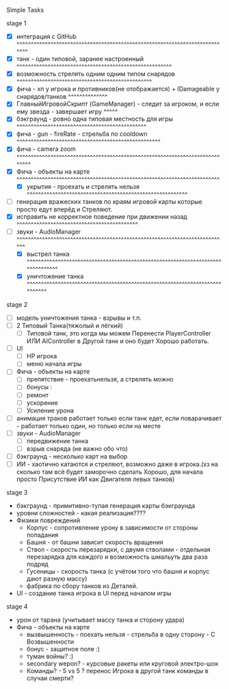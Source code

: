 ﻿Simple Tasks

stage 1
- [x] интеграция с GitHub ^^^^^^^^^^^^^^^^^^^^^^^^^^^^^^^^^^^^^^^^^^^^^^^^^^^^^^^^^^^^^^^^^^^^^^^^^^^^
- [x] танк - один типовой, заранее настроенный ^^^^^^^^^^^^^^^^^^^^^^^^^^^^^^^^^^^^^^^^^^^^^^^^^^^^^^^
- [x] возможность стрелять одним одним типом снарядов ^^^^^^^^^^^^^^^^^^^^^^^^^^^^^^^^^^^^^^^^^^^^^^^^
- [x] фича - хп у игрока и противников(не отображается) + IDamageable у снарядов/танков ^^^^^^^^^^^^^^
- [x] ГлавныйИгровойСкрипт (GameManager) - следит за игроком, и если ему звезда - завершает игру ^^^^^
- [x] бэкграунд - ровно одна типовая местность для игры ^^^^^^^^^^^^^^^^^^^^^^^^^^^^^^^^^^^^^^^^^^^^^^
- [x] фича - gun - fireRate - стрельба по cooldown ^^^^^^^^^^^^^^^^^^^^^^^^^^^^^^^^^^^^^^^^^^^^^^^^^^^
- [x] фича - camera zoom ^^^^^^^^^^^^^^^^^^^^^^^^^^^^^^^^^^^^^^^^^^^^^^^^^^^^^^^^^^^^^^^^^^^^^^^^^^^^^
- [x] Фича - объекты на карте ^^^^^^^^^^^^^^^^^^^^^^^^^^^^^^^^^^^^^^^^^^^^^^^^^^^^^^^^^^^^^^^^^^^^^^^^
  - [x] укрытия - проехать и стрелять нельзя ^^^^^^^^^^^^^^^^^^^^^^^^^^^^^^^^^^^^^^^^^^^^^^^^^^^^^^^^^
- [ ] генерация вражеских танков по краям игровой карты которые просто едут вперёд и Стреляют.
- [x] исправить не корректное поведение при движении назад ^^^^^^^^^^^^^^^^^^^^^^^^^^^^^^^^^^^^^^^^^^^
- [ ] звуки - AudioManager ^^^^^^^^^^^^^^^^^^^^^^^^^^^^^^^^^^^^^^^^^^^^^^^^^^^^^^^^^^^^^^^^^^^^^^^^^^^
  - [x] выстрел танка ^^^^^^^^^^^^^^^^^^^^^^^^^^^^^^^^^^^^^^^^^^^^^^^^^^^^^^^^^^^^^^^^^^^^^^^^^^^^^^^^
  - [x] уничтожение танка ^^^^^^^^^^^^^^^^^^^^^^^^^^^^^^^^^^^^^^^^^^^^^^^^^^^^^^^^^^^^^^^^^^^^^^^^^^^^

stage 2
- [ ] модель уничтожения танка - взрывы и т.п.
- [ ] 2 Типовый Танка(тяжолый и лёгкий) 
  - [ ] Типовой танк, это когда мы можем Перенести PlayerController ИЛИ AIController в Другой танк и оно будет Хорошо работать.
- [ ] UI
  - [ ] HP игрока
  - [ ] меню начала игры
- [ ] Фича - объекты на карте
  - [ ] препятствие - проехатьнельзя, а стрелять можно
   - [ ] бонусы :
    - [ ] ремонт
    - [ ] ускорение
    - [ ] Усиление урона
- [ ] анимация траков работает только если танк едет, если поварачивает - работает только один, но только если на месте
- [ ] звуки - AudioManager
  - [ ] передвижение танка
  - [ ] взрыв снаряда (не важно обо что)
- [ ] бэкграунд - несколько карт на выбор
- [ ] ИИ - хаотично катаются и стреляют, возможно даже в игрока.(хз на сколько там всё будет заморочно сделать Хорошо, для начала просто Присутствие ИИ как Двигателя левых танков)

stage 3
- бэкграунд - примитивно-тупая генерация карты бэкграунда
- уровни сложностей - какая реализация????
- Физики повреждений
  - Корпус - сопротивление урону в зависимости от стороны попадания
  - Башня - от башни зависит скорость вращения
  - Ствол - скорость перезарядки, с двумя стволами - отдельная перезарядка для каждого и возможность шмальуть два раза подряд
  - Гусеницы - скорость танка (с учётом того что башня и корпус дают разную массу)
  - фабрика по сбору танков из Деталей.
- UI - создание танка игрока в UI перед началом игры

stage 4
- урон от тарана (учитывает массу танка и сторону удара)
- Фича - объекты на карте 
  - вызвышенность - поехать нельзя - стрельба в одну сторону - С Возвышенности
  - бонус - защитное поле :)
  - туман войны? :)
  - secondary wepon? - курсовые ракеты или круговой электро-шок
  - Команды? - 5 vs 5 ? перенос Игрока в другой танк команды в случаи смерти?
